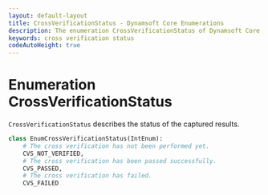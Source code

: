 ```yaml
---
layout: default-layout
title: CrossVerificationStatus - Dynamsoft Core Enumerations
description: The enumeration CrossVerificationStatus of Dynamsoft Core describes the status of the captured results.
keywords: cross verification status
codeAutoHeight: true
---
```


# Enumeration CrossVerificationStatus

`CrossVerificationStatus` describes the status of the captured results.

```python
class EnumCrossVerificationStatus(IntEnum):
    # The cross verification has not been performed yet.
    CVS_NOT_VERIFIED,
    # The cross verification has been passed successfully.
    CVS_PASSED,
    # The cross verification has failed.
    CVS_FAILED
```
